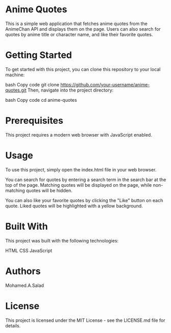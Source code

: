# Anime Quotes
This is a simple web application that fetches anime quotes from the AnimeChan API and displays them on the page. Users can also search for quotes by anime title or character name, and like their favorite quotes.

# Getting Started
To get started with this project, you can clone this repository to your local machine:

bash
Copy code
git clone https://github.com/your-username/anime-quotes.git
Then, navigate into the project directory:

bash
Copy code
cd anime-quotes
# Prerequisites
This project requires a modern web browser with JavaScript enabled.

# Usage
To use this project, simply open the index.html file in your web browser.

You can search for quotes by entering a search term in the search bar at the top of the page. Matching quotes will be displayed on the page, while non-matching quotes will be hidden.

You can also like your favorite quotes by clicking the "Like" button on each quote. Liked quotes will be highlighted with a yellow background.

# Built With
This project was built with the following technologies:

HTML
CSS
JavaScript
# Authors
Mohamed.A.Salad
# License
This project is licensed under the MIT License - see the LICENSE.md file for details.




